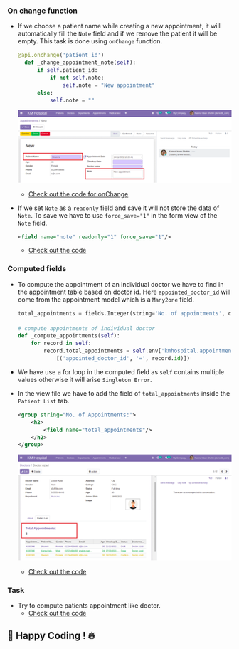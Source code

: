 ### On change function

- If we choose a patient name while creating a new appointment, it will automatically fill the `Note` field and if we remove the patient it will be empty. This task is done using `onChange` function.

  ```py
  @api.onchange('patient_id')
    def _change_appointment_note(self):
        if self.patient_id:
            if not self.note:
                self.note = "New appointment"
        else:
            self.note = ""
  ```

  ![onChange](../images/onChange.png)

  - [Check out the code for onChange](https://github.com/KamrulSh/km_hospital/commit/6673e3f8f3d9791ad18064dd6cdb37f10336afdb)

- If we set `Note` as a `readonly` field and save it will not store the data of `Note`. To save we have to use `force_save="1"` in the form view of the `Note` field.
  ```xml
  <field name="note" readonly="1" force_save="1"/>
  ```
  - [Check out the code](https://github.com/KamrulSh/km_hospital/blob/ae7e36f3bacd49504659a2e72dd13b61c14335d7/views/appointment_view.xml#L57)

### Computed fields

- To compute the appointment of an individual doctor we have to find in the appointment table based on doctor id. Here `appointed_doctor_id` will come from the appointment model which is a `Many2one` field.

  ```py
  total_appointments = fields.Integer(string='No. of appointments', compute='_compute_appointments')

  # compute appointments of individual doctor
  def _compute_appointments(self):
      for record in self:
          record.total_appointments = self.env['kmhospital.appointment'].search_count(
              [('appointed_doctor_id', '=', record.id)])
  ```

- We have use a for loop in the computed field as `self` contains multiple values otherwise it will arise `Singleton Error`.

- In the view file we have to add the field of `total_appointments` inside the `Patient List` tab.

  ```xml
  <group string="No. of Appointments:">
      <h2>
          <field name="total_appointments"/>
      </h2>
  </group>
  ```

  ![computed1](../images/computed1.png)

  - [Check out the code](https://github.com/KamrulSh/km_hospital/commit/b65503019a92f587e1ba04c900ea84ef7585529f)

### Task

- Try to compute patients appointment like doctor.
  - [Check out the code](https://github.com/KamrulSh/km_hospital/commit/4425a72722b332a6b8e82dabcb52fbc0d43990fb)

## 🚀 Happy Coding ! 🔥
